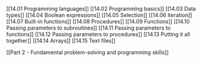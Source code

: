 [[14.01 Programming languages]]
[[14.02 Programming basics]]
[[14.03 Data types]]
[[14.04 Boolean expressions]]
[[14.05 Selection]]
[[14.06 Iteration]]
[[14.07 Built-in functions]]
[[14.08 Procedures]]
[[14.09 Functions]]
[[14.10 Passing parameters to subroutines]]
[[14.11 Passing parameters to functions]]
[[14.12 Passing parameters to procedures]]
[[14.13 Putting it all together]]
[[14.14 Arrays]]
[[14.15 Text files]]

[[Part 2 - Fundamental problem-solving and programming skills]]